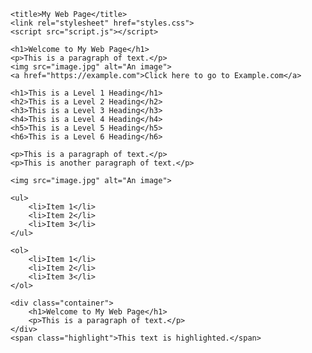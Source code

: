 <!DOCTYPE html>
<html>

<head>
    <title>My Web Page</title>

    <title>My Web Page</title>
    <link rel="stylesheet" href="styles.css">
    <script src="script.js"></script>
</head>

<body>
    <!-- content goes here -->

    <h1>Welcome to My Web Page</h1>
    <p>This is a paragraph of text.</p>
    <img src="image.jpg" alt="An image">
    <a href="https://example.com">Click here to go to Example.com</a>

    <h1>This is a Level 1 Heading</h1>
    <h2>This is a Level 2 Heading</h2>
    <h3>This is a Level 3 Heading</h3>
    <h4>This is a Level 4 Heading</h4>
    <h5>This is a Level 5 Heading</h5>
    <h6>This is a Level 6 Heading</h6>

    <p>This is a paragraph of text.</p>
    <p>This is another paragraph of text.</p>

    <img src="image.jpg" alt="An image">

    <ul>
        <li>Item 1</li>
        <li>Item 2</li>
        <li>Item 3</li>
    </ul>

    <ol>
        <li>Item 1</li>
        <li>Item 2</li>
        <li>Item 3</li>
    </ol>

    <div class="container">
        <h1>Welcome to My Web Page</h1>
        <p>This is a paragraph of text.</p>
    </div>
    <span class="highlight">This text is highlighted.</span>
</body>

</html>
